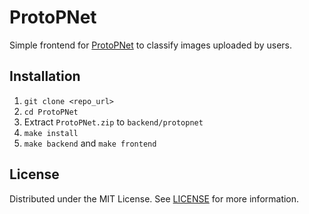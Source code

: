 # ProtoPNet

Simple frontend for [ProtoPNet](https://github.com/cfchen-duke/ProtoPNet) to classify images uploaded by users.

## Installation
1. `git clone <repo_url>`
2. `cd ProtoPNet`
3. Extract `ProtoPNet.zip` to `backend/protopnet`
4. `make install`
5. `make backend` and `make frontend`

## License
Distributed under the MIT License. See [LICENSE](/LICENSE) for more information.
